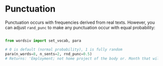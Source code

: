 # Punctuation

Punctuation occurs with frequencies derived from real texts. However, you can adjust `rand_punc` to make any punctuation occur with equal probability:

```python

from wordsiv import set_vocab, para

# 0 is default (normal probability), 1 is fully random
para(n_words=8, n_sents=2, rnd_punc=0.5)
# Returns: 'Employment; not home project of the body or. Month that will, able questions of “said” I…'
```
